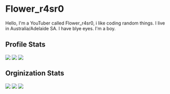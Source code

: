 # Flower_r4sr0
Hello, I'm a YouTuber called Flower_r4sr0, i like coding random things.
I live in Australia/Adelaide SA.
I have blye eyes.
I'm a boy.
## Profile Stats
<img align="center" src="https://github-profile-trophy.vercel.app/?username=Flowerr4sr0&theme=transparent"></a>
<img align="center" src="https://github-readme-stats.vercel.app/api?username=Flowerr4sr0&show_icons=true&include_all_commits=true&theme=buefy&hide_border=true"></a>
<img align="center" src="https://github-readme-stats.vercel.app/api/top-langs/?username=Flowerr4sr0&layout=compact&theme=buefy&hide_border=true"></a>
## Orginization Stats
<img align="center" src="https://github-profile-trophy.vercel.app/?username=Flowerr4sr0-org&theme=transparent"></a>
<img align="center" src="https://github-readme-stats.vercel.app/api?username=Flowerr4sr0-org&show_icons=true&include_all_commits=true&theme=buefy&hide_border=true"></a>
<img align="center" src="https://github-readme-stats.vercel.app/api/top-langs/?username=Flowerr4sr0-org&layout=compact&theme=buefy&hide_border=true"></a>

